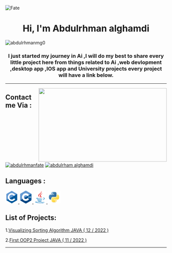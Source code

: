 ![Fate](https://user-images.githubusercontent.com/93158698/190458022-10551aa3-1559-4db2-9a1c-f6d32f1d4896.png)

<h1 align="center">Hi, I'm Abdulrhman alghamdi</h1>
<p align="left"> <img src="https://komarev.com/ghpvc/?username=abdulrhmanmg0&label=Profile%20views&color=0e75b6&style=flat" alt="abdulrhmanmg0" /> </p>

<h3 align="center">I just started my journey in Ai ,I will do my best to share every little project here from things related to Ai ,web devlopment ,desktop app ,IOS app and University projects every project will have a link below. </h3>

---
<img align= "right" src="https://user-images.githubusercontent.com/93158698/190493066-60f35d07-da31-4646-8804-13ddbbf869d3.gif" width="400" height="230" />


<h2>Contact me Via :</h2>
<p align="left">
<a href="https://twitter.com/abdulrhmanfate" target="blank"><img align="center" src="https://raw.githubusercontent.com/rahuldkjain/github-profile-readme-generator/master/src/images/icons/Social/twitter.svg" alt="abdulrhmanfate" height="30" width="40" /></a>
<a href="https://sa.linkedin.com/in/abdulrhman-alghamdi-fate?trk=profile-badge" target="blank"><img align="center" src="https://raw.githubusercontent.com/rahuldkjain/github-profile-readme-generator/master/src/images/icons/Social/linked-in-alt.svg" alt="abdulrham alghamdi" height="30" width="40" /></a>
</p>


<h2 align="left">Languages :</h2>
<p align="left"> <a href="https://www.cprogramming.com/" target="_blank" rel="noreferrer"> <img src="https://raw.githubusercontent.com/devicons/devicon/master/icons/c/c-original.svg" alt="c" width="40" height="40"/> </a> <a href="https://www.w3schools.com/cpp/" target="_blank" rel="noreferrer"> <img src="https://raw.githubusercontent.com/devicons/devicon/master/icons/cplusplus/cplusplus-original.svg" alt="cplusplus" width="40" height="40"/> </a> <a href="https://www.java.com" target="_blank" rel="noreferrer"> <img src="https://raw.githubusercontent.com/devicons/devicon/master/icons/java/java-original.svg" alt="java" width="40" height="40"/> </a> <a href="https://www.python.org" target="_blank" rel="noreferrer"> <img src="https://raw.githubusercontent.com/devicons/devicon/master/icons/python/python-original.svg" alt="python" width="40" height="40"/> </a> 

<h2 align="left">
List of Projects:
</h2>

1.[Visualizing Sorting Algorithm JAVA ( 12 / 2022 ) ](https://github.com/Abdulrhmanmg0/Sorting-Algorithms-Visualizing)

2.[First OOP2 Project JAVA ( 11 / 2022 ) ](https://github.com/Abdulrhmanmg0/OOP2-Project-Java)

---
